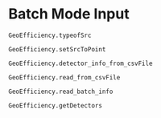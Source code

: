 # Batch Mode Input

```@docs
GeoEfficiency.typeofSrc
```

```@docs
GeoEfficiency.setSrcToPoint
```

```@docs
GeoEfficiency.detector_info_from_csvFile
```

```@docs
GeoEfficiency.read_from_csvFile
```

```@docs
GeoEfficiency.read_batch_info
```

```@docs
GeoEfficiency.getDetectors
```
